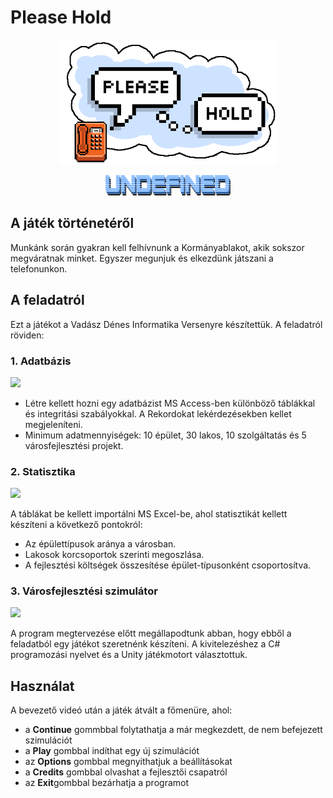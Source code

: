# Please Hold
<p align="center">
  <img src="https://github.com/PITRv1/PleaseHold/blob/master/Assets/_Assets/Images/GameLogoForWeb.png?raw=true" style="height:200px">
</p>
<p align="center">
  <img src="https://github.com/PITRv1/PleaseHold/blob/master/Assets/_Assets/Images/undefined_team_logo.png?raw=true" style="width:200px">
</p>

## A játék történetéről
Munkánk során gyakran kell felhívnunk a Kormányablakot, akik sokszor megváratnak minket. Egyszer megunjuk és elkezdünk játszani a telefonunkon.

## A feladatról
Ezt a játékot a Vadász Dénes Informatika Versenyre készítettük. A feladatról röviden:

### 1. Adatbázis
<img src="https://imgs.search.brave.com/7dCTcjvsnCBTX-JiFSrTbGxqDNvF2OBUNpHc8irTBoc/rs:fit:500:0:0:0/g:ce/aHR0cHM6Ly91cGxv/YWQud2lraW1lZGlh/Lm9yZy93aWtpcGVk/aWEvY29tbW9ucy90/aHVtYi9mL2YxL01p/Y3Jvc29mdF9PZmZp/Y2VfQWNjZXNzXyUy/ODIwMTktcHJlc2Vu/dCUyOS5zdmcvMjIw/cHgtTWljcm9zb2Z0/X09mZmljZV9BY2Nl/c3NfJTI4MjAxOS1w/cmVzZW50JTI5LnN2/Zy5wbmc" style="width: 50px">

- Létre kellett hozni egy adatbázist MS Access-ben különböző táblákkal  és integritási szabályokkal. A Rekordokat lekérdezésekben kellet megjeleníteni.
- Minimum adatmennyiségek: 10 épület, 30 lakos, 10 szolgáltatás és 5 városfejlesztési projekt.

### 2. Statisztika

<img src="https://imgs.search.brave.com/tDP1FFHMa_p_IhPueRD1KbzpoQo5f-BQBbZMqJSjbrk/rs:fit:500:0:0:0/g:ce/aHR0cHM6Ly91cGxv/YWQud2lraW1lZGlh/Lm9yZy93aWtpcGVk/aWEvY29tbW9ucy90/aHVtYi8zLzM0L01p/Y3Jvc29mdF9PZmZp/Y2VfRXhjZWxfJTI4/MjAxOSVFMiU4MCU5/M3ByZXNlbnQlMjku/c3ZnLzIyMHB4LU1p/Y3Jvc29mdF9PZmZp/Y2VfRXhjZWxfJTI4/MjAxOSVFMiU4MCU5/M3ByZXNlbnQlMjku/c3ZnLnBuZw" style="width: 50px">

A táblákat be kellett importálni MS Excel-be, ahol statisztikát kellett készíteni a következő pontokról:
 - Az épülettípusok aránya a városban.
 - Lakosok korcsoportok szerinti megoszlása.
 - A fejlesztési költségek összesítése épület-típusonként csoportosítva.

### 3. Városfejlesztési szimulátor

<img src="https://imgs.search.brave.com/skcf_DAStfWCngkl1QhR7AYwSEwbmpEAOlU1MnEPba0/rs:fit:200:200:1:0/g:ce/aHR0cHM6Ly9wcmV2/aWV3LnJlZGQuaXQv/dHUzZ3Q2eXNmeHE3/MS5wbmc_YXV0bz13/ZWJwJnM9MTBhYjU1/ZDlkYzA5ZTdlZDZl/YTU5YmQ1OTE2ODAw/YTUyNzJkNTk2OQ" style="width: 60px;">

A program megtervezése előtt megállapodtunk abban, hogy ebből a feladatból egy játékot szeretnénk készíteni. A kivitelezéshez a C# programozási nyelvet és a Unity játékmotort választottuk.

## Használat
A bevezető videó után a játék átvált a főmenüre, ahol:
 - a **Continue** gommbbal folytathatja a már megkezdett, de nem befejezett szimulációt
 - a **Play** gombbal indíthat egy új szimulációt
 - az **Options** gombbal megnyithatjuk a beállításokat
 - a **Credits** gombbal olvashat a fejlesztői csapatról
 - az **Exit**gombbal bezárhatja a programot
 

